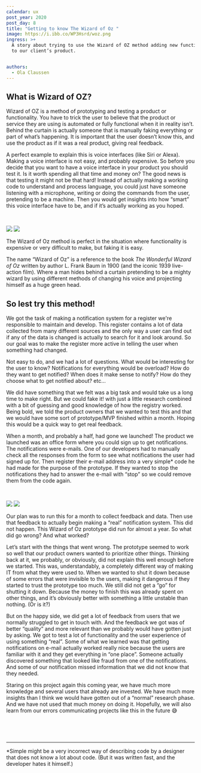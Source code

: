 ```yaml
---
calendar: ux
post_year: 2020
post_day: 8
title: "Getting to know The Wizard of Oz "
image: https://i.ibb.co/WP3Hsrd/woz.png
ingress: >+
  A story about trying to use the Wizard of OZ method adding new functionality
  to our client’s product. 


authors:
  - Ola Claussen
---
```

## What is Wizard of OZ? 
Wizard of OZ is a method of prototyping and testing a product or functionality. You have to trick the user to believe that the product or service they are using is automated or fully functional when it in reality isn’t. Behind the curtain is actually someone that is manually faking everything or part of what’s happening. It is important that the user doesn’t know this, and use the product as if it was a real product, giving real feedback. 

A perfect example to explain this is voice interfaces (like Siri or Alexa).
Making a voice interface is not easy, and probably expensive. So before you decide that you want to have a voice interface in your product you should test it. Is it worth spending all that time and money on? 
The good news is that testing it might not be that hard! Instead of actually making a working code to understand and process language, you could just have someone listening with a microphone, writing or doing the commands from the user, pretending to be a machine. Then you would get insights into how “smart” this voice interface have to be, and if it’s actually working as you hoped.

<p>&nbsp;</p>
<img class="light-theme-image" src="https://images.unsplash.com/photo-1512446816042-444d641267d4?ixid=MXwxMjA3fDB8MHxwaG90by1wYWdlfHx8fGVufDB8fHw%3D&ixlib=rb-1.2.1&auto=format&fit=crop&w=2250&q=80" />
<img class="dark-theme-image" src="https://images.unsplash.com/photo-1512446816042-444d641267d4?ixid=MXwxMjA3fDB8MHxwaG90by1wYWdlfHx8fGVufDB8fHw%3D&ixlib=rb-1.2.1&auto=format&fit=crop&w=2250&q=80" />

The Wizard of Oz method is perfect in the situation where functionality is expensive or very difficult to make, but faking it is easy. 

The name “Wizard of Oz”  is a reference to the book *The Wonderful Wizard of Oz* written by author L. Frank Baum in 1900 (and the iconic 1939 live-action film). Where a man hides behind a curtain pretending to be a mighty wizard by using different methods of changing his voice and projecting himself as a huge green head. 

## So lest try this method!
We got the task of making a notification system for a register we're responsible to maintain and develop. This register contains a lot of data collected from many different sources and the only way a user can find out if any of the data is changed is actually to search for it and look around. So our goal was to make the register more active in telling the user when something had changed. 

Not easy to do, and we had a lot of questions. 
What would be interesting for the user to know? Notifications for everything would be overload? How do they want to get notified? When does it make sense to notify? How do they choose what to get notified about? etc...

We did have something that we felt was a big task and would take us a long time to make right. But we could fake it! with just a little research combined with a bit of guessing and good knowledge of how the registry worked. 
Being bold, we told the product owners that we wanted to test this and that we would have some sort of prototype/MVP finished within a month. Hoping this would be a quick way to get real feedback. 

When a month, and probably a half, had gone we launched! 
The product we launched was an office form where you could sign up to get notifications. The notifications were e-mails. One of our developers had to manually check all the responses from the form to see what notifications the user had signed up for. Then register their e-mail address into a very simple* code he had made for the purpose of the prototype. If they wanted to stop the notifications they had to answer the e-mail with “stop” so we could remove them from the code again. 

<p>&nbsp;</p>
<img class="light-theme-image" src="https://i.ibb.co/SyDZxmC/Woz2.png" />
<img class="dark-theme-image" src="https://i.ibb.co/SyDZxmC/Woz2.png" />

Our plan was to run this for a month to collect feedback and data. Then use that feedback to actually begin making a “real” notification system. This did not happen. This Wizard of Oz prototype did run for almost a year. So what did go wrong? And what worked? 


Let’s start with the things that went wrong. The prototype seemed to work so well that our product owners wanted to prioritize other things. Thinking back at it, we probably, or obviously, did not explain this well enough before we started. This was, understandably, a completely different way of making IT from what they were used to.
When we wanted to shut it down because of some errors that were invisible to the users, making it dangerous if they started to trust the prototype too much. We still did not get a “go” for shutting it down. Because the money to finish this was already spent on other things, and it’s obviously better with something a little unstable than nothing. (Or is it?)  

But on the happy side, we did get a lot of feedback from users that we normally struggled to get in touch with. And the feedback we got was of better “quality” and more relevant than we probably would have gotten just by asking. We got to test a lot of functionality and the user experience of using something “real”. Some of what we learned was that getting notifications on e-mail actually worked really nice because the users are familiar with it and they get everything in “one place”. Someone actually discovered something that looked like fraud from one of the notifications. And some of our notification missed information that we did not know that they needed. 

Staring on this project again this coming year, we have much more knowledge and several users that already are invested. We have much more insights than I think we would have gotten out of a “normal” research phase. And we have not used that much money on doing it. Hopefully, we will also learn from our errors communicating projects like this in the future 😅
<p>&nbsp;</p>
<p>&nbsp;</p>


---

*Simple might be a very incorrect way of describing code by a designer that does not know a lot about code. (But it was written fast, and the developer hates it himself.)
